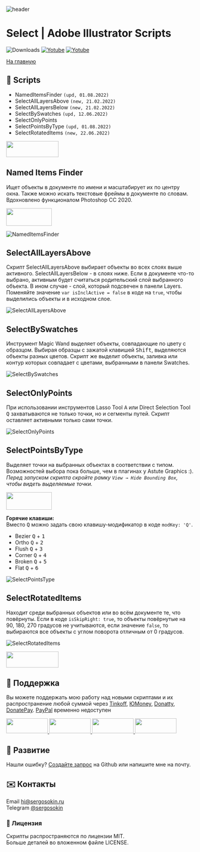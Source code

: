 ![header](https://i.ibb.co/mF018gV/emblem.png)
# Select | Adobe Illustrator Scripts

![Downloads](https://img.shields.io/badge/Downloads-23k-27CF7D.svg) [![Yotube](https://img.shields.io/badge/Telegram%20Channel-%40aiscripts-0088CC.svg)](https://t.me/aiscripts) [![Yotube](https://img.shields.io/badge/Youtube-%40SergOsokinArt-FF0000.svg)](https://www.youtube.com/c/SergOsokinArt/videos)

[На главную](../README.ru.md)

## 📜 Scripts
* NamedItemsFinder `(upd, 01.08.2022)`
* SelectAllLayersAbove `(new, 21.02.2022)`
* SelectAllLayersBelow `(new, 21.02.2022)`
* SelectBySwatches `(upd, 12.06.2022)`
* SelectOnlyPoints
* SelectPointsByType `(upd, 01.08.2022)`
* SelectRotatedItems `(new, 22.06.2022)`

<a href="https://bit.ly/2M0j95N">
  <img width="140" height="43" src="https://i.ibb.co/Wp39Brs/download-ru.png">
</a> 

## Named Items Finder

Ищет объекты в документе по имени и масштабирует их по центру окна. Также можно искать текстовые фреймы в документе по словам. Вдохновлено функционалом Photoshop CC 2020.   

<a href="https://youtu.be/30AwGPf_2Wk">
  <img width="122" height="47" src="https://i.ibb.co/02CqYYR/youtube-badge-ru.png">
</a>

![NamedItemsFinder](https://i.ibb.co/QDVtnXP/demo-Named-Items-Finder.gif)

## SelectAllLayersAbove

Скрипт SelectAllLayersAbove выбирает объекты во всех слоях выше активного. SelectAllLayersBelow - в слоях ниже. Если в документе что-то выбрано, активным будет считаться родительский слой выбранного объекта. В ином случае - слой, который подсвечен в панели Layers. Поменяйте значение `var isInclActive = false` в коде на `true`, чтобы выделились объекты и в исходном слое.

![SelectAllLayersAbove](https://i.ibb.co/t3f2Mvr/Select-All-Layers-Above.gif)

## SelectBySwatches

Инструмент Magic Wand выделяет объекты, совпадающие по цвету с образцом. Выбирая образцы с  зажатой клавишей <kbd>Shift</kbd>, выделяются объекты разных цветов. Скрипт же выделит объекты, заливка или контур которых совпадает с цветами, выбранными в панели Swatches.

![SelectBySwatches](https://i.ibb.co/q70XMd6/Select-By-Swatches.gif)

## SelectOnlyPoints

При использовании инструментов Lasso Tool <kbd>A</kbd> или Direct Selection Tool <kbd>Q</kbd> захватываются не только точки, но и сегменты путей. Скрипт оставляет активными только сами точки.

![SelectOnlyPoints](https://i.ibb.co/NF7bbpQ/demo-Select-Only-Points.gif)

## SelectPointsByType

Выделяет точки на выбранных объектах в соответствии с типом. Возможностей выбора пока больше, чем в плагинах у Astute Graphics :).  
*Перед запуском скрипта скройте рамку `View → Hide Bounding Box`, чтобы видеть выделяемые точки.*   

<a href="https://youtu.be/pjHmBDLIWbw">
  <img width="122" height="47" src="https://i.ibb.co/02CqYYR/youtube-badge-ru.png">
</a>

**Горячие клавиши:**   
Вместо <kbd>Q</kbd> можно задать свою клавишу-модификатор в коде `modKey: 'Q'`.
   
* Bezier <kbd>Q</kbd> + <kbd>1</kbd>
* Ortho <kbd>Q</kbd> + <kbd>2</kbd>
* Flush <kbd>Q</kbd> + <kbd>3</kbd>
* Corner <kbd>Q</kbd> + <kbd>4</kbd>
* Broken <kbd>Q</kbd> + <kbd>5</kbd>
* Flat <kbd>Q</kbd> + <kbd>6</kbd>

![SelectPointsType](https://i.ibb.co/1MTyHx8/Select-Points-By-Type.gif)

## SelectRotatedItems

Находит среди выбранных объектов или во всём документе те, что повёрнуты. Если в коде `isSkipRight: true`, то объекты повёрнутые на 90, 180, 270 градусов не учитываются, если значение `false`, то выбираются все объекты с углом поворота отличным от 0 градусов.

![SelectRotatedItems](https://i.ibb.co/7YpGm9M/Select-Rotated-Items.gif)

<a href="https://bit.ly/2M0j95N">
  <img width="140" height="43" src="https://i.ibb.co/Wp39Brs/download-ru.png">
</a> 

## 💸 Поддержка
Вы можете поддержать мою работу над новыми скриптами и их распространение любой суммой через [Tinkoff], [ЮMoney], [Donatty], [DonatePay]. [PayPal] временно недоступен

[Tinkoff]: https://www.tinkoff.ru/rm/osokin.sergey127/SN67U9405/
[ЮMoney]: https://yoomoney.ru/to/410011149615582
[Donatty]: https://donatty.com/sergosokin
[DonatePay]: https://new.donatepay.ru/@osokin
[PayPal]: https://paypal.me/osokin/5usd

<a href="https://www.tinkoff.ru/rm/osokin.sergey127/SN67U9405/">
  <img width="111" height="40" src="https://i.ibb.co/hRsbYnM/tinkoff-badge.png">
</a>

<a href="https://yoomoney.ru/to/410011149615582">
  <img width="111" height="40" src="https://i.ibb.co/wwrYWJ5/yoomoney-badge.png">
</a>

<a href="https://donatty.com/sergosokin">
  <img width="111" height="40" src="https://i.ibb.co/s61FGCn/donatty-badge.png">
</a>

<a href="https://new.donatepay.ru/@osokin">
  <img width="111" height="40" src="https://i.ibb.co/0KJ94ND/donatepay-badge.png">
</a>

## 🤝 Развитие

Нашли ошибку? [Создайте запрос](https://github.com/creold/illustrator-scripts/issues) на Github или напишите мне на почту.

## ✉️ Контакты
Email <hi@sergosokin.ru>  
Telegram [@sergosokin](https://t.me/sergosokin)

### 📝 Лицензия

Скрипты распространяются по лицензии MIT.   
Больше деталей во вложенном файле LICENSE.